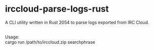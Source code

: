 # irccloud-parse-logs-rust
A CLI utility written in Rust 2054 to parse logs exported from IRC Cloud.<br /><br />

Usage:<br />
cargo run /path/to/irccloud.zip searchphrase
